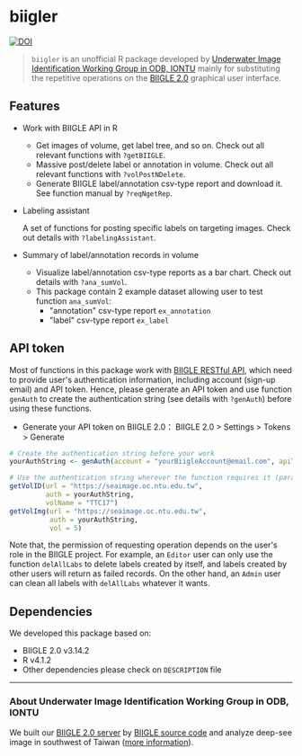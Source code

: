 # biigler

[![DOI](https://zenodo.org/badge/DOI/10.5281/zenodo.7502973.svg)](https://doi.org/10.5281/zenodo.7502973)

> `biigler` is an unofficial R package developed by [Underwater Image Identification Working Group in ODB, IONTU](https://www.odb.ntu.edu.tw/bio/) mainly for substituting the repetitive operations on the [BIIGLE 2.0](https://biigle.de/) graphical user interface. 

## Features
* Work with BIIGLE API in R
  * Get images of volume, get label tree, and so on. Check out all relevant functions with `?getBIIGLE`.
  * Massive post/delete label or annotation in volume. Check out all relevant functions with `?volPostNDelete`.
  * Generate BIIGLE label/annotation csv-type report and download it. See function manual by `?reqNgetRep`.
* Labeling assistant
    
  A set of functions for posting specific labels on targeting images. Check out details with `?labelingAssistant`.
* Summary of label/annotation records in volume
  * Visualize label/annotation csv-type reports as a bar chart. Check out details with `?ana_sumVol`.
  * This package contain 2 example dataset allowing user to test function `ana_sumVol`:
      * "annotation" csv-type report `ex_annotation`
      * "label" csv-type report `ex_label`

## API token
Most of functions in this package work with [BIIGLE RESTful API](https://biigle.de/doc/api/index.html#api-_), which need to provide user's authentication information, including account (sign-up email) and API token. Hence, please generate an API token and use function `genAuth` to create the authentication string (see details with `?genAuth`) before using these functions.
* Generate your API token on BIIGLE 2.0： BIIGLE 2.0 > Settings > Tokens > Generate
```r
# Create the authentication string before your work
yourAuthString <- genAuth(account = "yourBiigleAccount@email.com", apiToken = "yourApiToken")

# Use the authentication string wherever the function requires it (parameter `auth`).
getVolID(url = "https://seaimage.oc.ntu.edu.tw", 
         auth = yourAuthString, 
         volName = "TTC17")
getVolImg(url = "https://seaimage.oc.ntu.edu.tw", 
          auth = yourAuthString,
          vol = 5)
```
Note that, the permission of requesting operation depends on the user's role in the BIIGLE project. For example, an `Editor` user can only use the function `delAllLabs` to delete labels created by itself, and labels created by other users will return as failed records. On the other hand, an `Admin` user can clean all labels with `delAllLabs` whatever it wants.

## Dependencies
We developed this package based on:
* BIIGLE 2.0 v3.14.2
* R v4.1.2
* Other dependencies please check on `DESCRIPTION` file

***

### About Underwater Image Identification Working Group in ODB, IONTU
We built our [BIIGLE 2.0 server](https://seaimage.oc.ntu.edu.tw/) by [BIIGLE source code](https://github.com/biigle) and analyze deep-see image in southwest of Taiwan ([more information](https://www.odb.ntu.edu.tw/bio/en/about_us/)).
